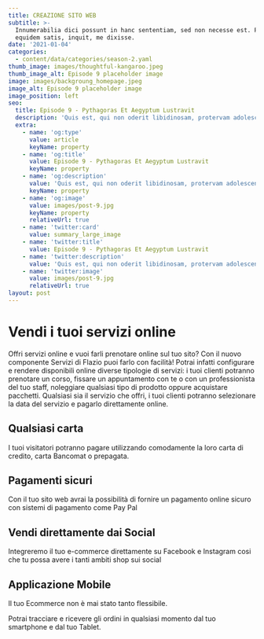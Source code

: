 ```yaml
---
title: CREAZIONE SITO WEB
subtitle: >-
  Innumerabilia dici possunt in hanc sententiam, sed non necesse est. Putabam
  equidem satis, inquit, me dixisse.
date: '2021-01-04'
categories:
  - content/data/categories/season-2.yaml
thumb_image: images/thoughtful-kangaroo.jpeg
thumb_image_alt: Episode 9 placeholder image
image: images/backgroung_homepage.jpeg
image_alt: Episode 9 placeholder image
image_position: left
seo:
  title: Episode 9 - Pythagoras Et Aegyptum Lustravit
  description: 'Quis est, qui non oderit libidinosam, protervam adolescentiam'
  extra:
    - name: 'og:type'
      value: article
      keyName: property
    - name: 'og:title'
      value: Episode 9 - Pythagoras Et Aegyptum Lustravit
      keyName: property
    - name: 'og:description'
      value: 'Quis est, qui non oderit libidinosam, protervam adolescentiam'
      keyName: property
    - name: 'og:image'
      value: images/post-9.jpg
      keyName: property
      relativeUrl: true
    - name: 'twitter:card'
      value: summary_large_image
    - name: 'twitter:title'
      value: Episode 9 - Pythagoras Et Aegyptum Lustravit
    - name: 'twitter:description'
      value: 'Quis est, qui non oderit libidinosam, protervam adolescentiam'
    - name: 'twitter:image'
      value: images/post-9.jpg
      relativeUrl: true
layout: post
---
```

# **Vendi i tuoi servizi online**

Offri servizi online e vuoi farli prenotare online sul tuo sito? Con il nuovo componente Servizi di Flazio puoi farlo con facilità! Potrai infatti configurare e rendere disponibili online diverse tipologie di servizi: i tuoi clienti potranno prenotare un corso, fissare un appuntamento con te o con un professionista del tuo staff, noleggiare qualsiasi tipo di prodotto oppure acquistare pacchetti. Qualsiasi sia il servizio che offri, i tuoi clienti potranno selezionare la data del servizio e pagarlo direttamente online.

## **​Qualsiasi carta**

I tuoi visitatori potranno pagare utilizzando comodamente la loro carta di credito, carta Bancomat o prepagata.

## **Pagamenti sicuri**

Con il tuo sito web avrai la possibilità di fornire un pagamento online sicuro con sistemi di pagamento come Pay Pal

## **Vendi direttamente dai Social**

Integreremo il tuo e-commerce direttamente su Facebook e Instagram cosi che tu possa avere i tanti ambiti shop sui social

## **Applicazione Mobile**

Il tuo Ecommerce non è mai stato tanto flessibile.

Potrai tracciare e ricevere gli ordini in qualsiasi momento dal tuo smartphone e dal tuo Tablet.
